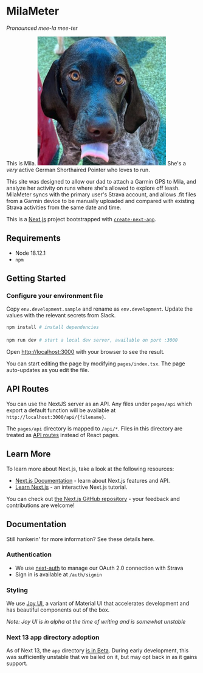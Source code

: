 # MilaMeter

_Pronounced mee-la mee-ter_

This is Mila.
 ![Mila the GSP](mila.png)
She's a _very_ active German Shorthaired Pointer who loves to run.

This site was designed to allow our dad to attach a Garmin GPS to Mila, and analyze her activity on runs where she's allowed to explore off leash.
MilaMeter syncs with the primary user's Strava account, and allows .fit files from a Garmin device to be manually uploaded and compared with existing Strava activities from the same date and time.



This is a [Next.js](https://nextjs.org/) project bootstrapped with [`create-next-app`](https://github.com/vercel/next.js/tree/canary/packages/create-next-app).

## Requirements

- Node 18.12.1
- `npm`

## Getting Started

### Configure your environment file

Copy `env.development.sample` and rename as `env.development`. Update the values with the relevant secrets from Slack.

```sh
npm install # install dependencies

npm run dev # start a local dev server, available on port :3000
```

Open [http://localhost:3000](http://localhost:3000) with your browser to see the result.

You can start editing the page by modifying `pages/index.tsx`. The page auto-updates as you edit the file.

## API Routes

You can use the NextJS server as an API. Any files under `pages/api` which export a default function will be available at `http://localhost:3000/api/{filename}`.

The `pages/api` directory is mapped to `/api/*`. Files in this directory are treated as [API routes](https://nextjs.org/docs/api-routes/introduction) instead of React pages.

## Learn More

To learn more about Next.js, take a look at the following resources:

- [Next.js Documentation](https://nextjs.org/docs) - learn about Next.js features and API.
- [Learn Next.js](https://nextjs.org/learn) - an interactive Next.js tutorial.

You can check out [the Next.js GitHub repository](https://github.com/vercel/next.js/) - your feedback and contributions are welcome!

## Documentation

Still hankerin' for more information? See these details here.

### Authentication

* We use [next-auth](https://next-auth.js.org/) to manage our OAuth 2.0 connection with Strava
* Sign in is available at `/auth/signin`

### Styling

We use [Joy UI](https://mui.com/joy-ui/getting-started/overview/), a variant of Material UI that accelerates development and has beautiful components out of the box.

_Note: Joy UI is in alpha at the time of writing and is somewhat unstable_

### Next 13 app directory adoption
As of Next 13, the `app` directory [is in Beta](https://beta.nextjs.org/docs/getting-started). During early development, this was sufficiently unstable that we bailed on it, but may opt back in as it gains support.